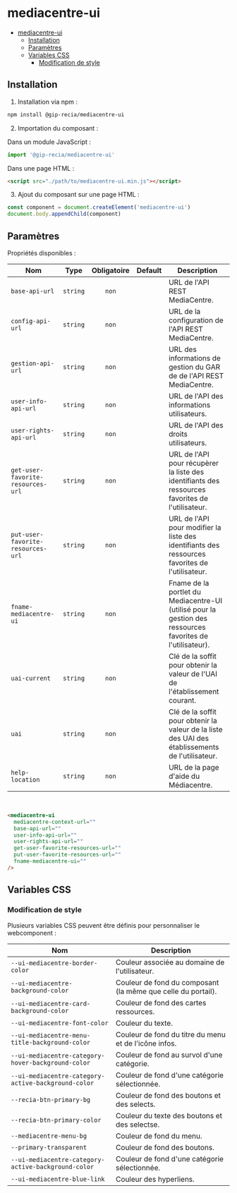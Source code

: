 # mediacentre-ui

- [mediacentre-ui](#mediacentre-ui)
  - [Installation](#installation)
  - [Paramètres](#paramètres)
  - [Variables CSS](#variables-css)
    - [Modification de style](#modification-de-style)

## Installation

1. Installation via npm :

```sh
npm install @gip-recia/mediacentre-ui
```

2. Importation du composant :

Dans un module JavaScript :

```js
import '@gip-recia/mediacentre-ui'
```

Dans une page HTML :

```html
<script src="./path/to/mediacentre-ui.min.js"></script>
```

3. Ajout du composant sur une page HTML :

```js
const component = document.createElement('mediacentre-ui')
document.body.appendChild(component)
```

## Paramètres

Propriétés disponibles :

| Nom                               |   Type   | Obligatoire | Default | Description                                                                                                |
| --------------------------------- | :------: | :---------: | :-----: | ---------------------------------------------------------------------------------------------------------- |
| `base-api-url`                    | `string` |    `non`    |         | URL de l'API REST MediaCentre.                                                                             |
| `config-api-url`                  | `string` |    `non`    |         | URL de la configuration de l'API REST MediaCentre.                                                         |
| `gestion-api-url`                 | `string` |    `non`    |         | URL des informations de gestion du GAR de de l'API REST MediaCentre.                                       |
| `user-info-api-url`               | `string` |    `non`    |         | URL de l'API des informations utilisateurs.                                                                |
| `user-rights-api-url`             | `string` |    `non`    |         | URL de l'API des droits utilisateurs.                                                                      |
| `get-user-favorite-resources-url` | `string` |    `non`    |         | URL de l'API pour récupèrer la liste des identifiants des ressources favorites de l'utilisateur.           |
| `put-user-favorite-resources-url` | `string` |    `non`    |         | URL de l'API pour modifier la liste des identifiants des ressources favorites de l'utilisateur.            |
| `fname-mediacentre-ui`            | `string` |    `non`    |         | Fname de la portlet du Mediacentre-UI (utilisé pour la gestion des ressources favorites de l'utilisateur). |
| `uai-current`                     | `string` |    `non`    |         | Clé de la soffit pour obtenir la valeur de l'UAI de l'établissement courant.                               |
| `uai`                             | `string` |    `non`    |         | Clé de la soffit pour obtenir la valeur de la liste des UAI des établissements de l'utilisateur.           |
| `help-location`                   | `string` |    `non`    |         | URL de la page d'aide du Médiacentre.                                                                      |

<br/>

```html
<mediacentre-ui
  mediacentre-context-url=""
  base-api-url=""
  user-info-api-url=""
  user-rights-api-url=""
  get-user-favorite-resources-url=""
  put-user-favorite-resources-url=""
  fname-mediacentre-ui=""
/>
```

## Variables CSS

### Modification de style

Plusieurs variables CSS peuvent être définis pour personnaliser le webcomponent :

| Nom                                                 | Description                                                  |
| --------------------------------------------------- | ------------------------------------------------------------ |
| `--ui-mediacentre-border-color`                     | Couleur associée au domaine de l'utilisateur.                |
| `--ui-mediacentre-background-color`                 | Couleur de fond du composant (la même que celle du portail). |
| `--ui-mediacentre-card-background-color`            | Couleur de fond des cartes ressources.                       |
| `--ui-mediacentre-font-color`                       | Couleur du texte.                                            |
| `--ui-mediacentre-menu-title-background-color`      | Couleur de fond du titre du menu et de l'icône infos.        |
| `--ui-mediacentre-category-hover-background-color`  | Couleur de fond au survol d'une catégorie.                   |
| `--ui-mediacentre-category-active-background-color` | Couleur de fond d'une catégorie sélectionnée.                |
| `--recia-btn-primary-bg`                            | Couleur de fond des boutons et des selects.                  |
| `--recia-btn-primary-color`                         | Couleur du texte des boutons et des selectse.                |
| `--mediacentre-menu-bg`                             | Couleur de fond du menu.                                     |
| `--primary-transparent`                             | Couleur de fond des boutons.                                 |
| `--ui-mediacentre-category-active-background-color` | Couleur de fond d'une catégorie sélectionnée.                |
| `--ui-mediacentre-blue-link`                        | Couleur des hyperliens.                                      |
